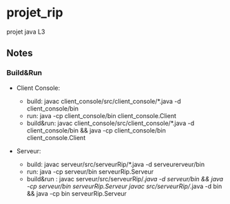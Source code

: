 # projet_rip

projet java L3

## Notes

### Build&Run

- Client Console: 
    - build: javac client_console/src/client_console/*.java -d  client_console/bin 
    - run: java -cp client_console/bin client_console.Client
    - build&run: javac client_console/src/client_console/*.java -d client_console/bin  && java -cp client_console/bin client_console.Client

- Serveur: 
    - build: javac serveur/src/serveurRip/*.java -d serveurerveur/bin 
    - run: java -cp serveur/bin serveurRip.Serveur
    - build&run : javac serveur/src/serveurRip/*.java -d serveur/bin && java -cp serveur/bin serveurRip.Serveur
                  javac src/serveurRip/*.java -d bin && java -cp bin serveurRip.Serveur